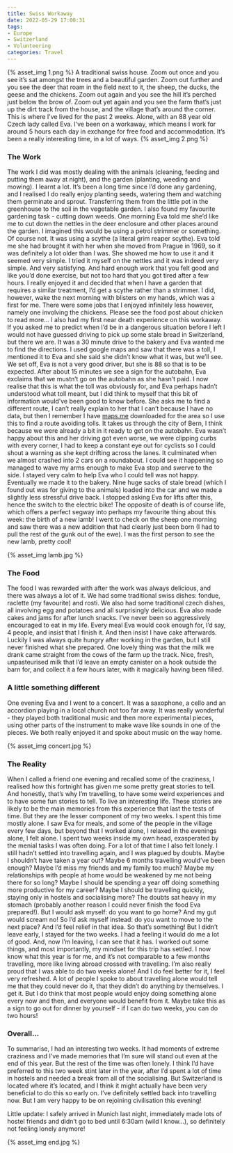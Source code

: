 ```yaml
---
title: Swiss Workaway
date: 2022-05-29 17:00:31
tags:
- Europe
- Switzerland
- Volunteering
categories: Travel
---
```

{% asset_img 1.png %}
A traditional swiss house. Zoom out once and you see it’s sat amongst the trees and a beautiful garden. Zoom out further and you see the deer that roam in the field next to it, the sheep, the ducks, the geese and the chickens. Zoom out again and you see the hill it’s perched just below the brow of. Zoom out yet again and you see the farm that’s just up the dirt track from the house, and the village that’s around the corner. This is where I’ve lived for the past 2 weeks. Alone, with an 88 year old Czech lady called Eva. I’ve been on a workaway, which means I work for around 5 hours each day in exchange for free food and accommodation. It’s been a really interesting time, in a lot of ways.
{% asset_img 2.png %}

### The Work

The work I did was mostly dealing with the animals (cleaning, feeding and putting them away at night), and the garden (planting, weeding and mowing). I learnt a lot. It’s been a long time since I’d done any gardening, and I realised I do really enjoy planting seeds, watering them and watching them germinate and sprout. Transferring them from the little pot in the greenhouse to the soil in the vegetable garden. I also found my favourite gardening task - cutting down weeds. One morning Eva told me she’d like me to cut down the nettles in the deer enclosure and other places around the garden. I imagined this would be using a petrol strimmer or something. Of course not. It was using a scythe (a literal grim reaper scythe). Eva told me she had brought it with her when she moved from Prague in 1969, so it was definitely a lot older than I was. She showed me how to use it and it seemed very simple. I tried it myself on the nettles and it was indeed very simple. And very satisfying. And hard enough work that you felt good and like you’d done exercise, but not too hard that you got tired after a few hours. I really enjoyed it and decided that when I have a garden that requires a similar treatment, I’d get a scythe rather than a strimmer. I did, however, wake the next morning with blisters on my hands, which was a first for me. There were some jobs that I enjoyed infinitely less however, namely one involving the chickens. Please see the food post about chicken to read more… I also had my first near death experience on this workaway. If you asked me to predict when I’d be in a dangerous situation before I left I would not have guessed driving to pick up some stale bread in Switzerland, but there we are. It was a 30 minute drive to the bakery and Eva wanted me to find the directions. I used google maps and saw that there was a toll, I mentioned it to Eva and she said she didn’t know what it was, but we’ll see. We set off, Eva is not a very good driver, but she is 88 so that is to be expected. After about 15 minutes we see a sign for the autobahn, Eva exclaims that we mustn’t go on the autobahn as she hasn’t paid. I now realise that this is what the toll was obviously for, and Eva perhaps hadn’t understood what toll meant, but I did think to myself that this bit of information would’ve been good to know before. She asks me to find a different route, I can’t really explain to her that I can’t because I have no data, but then I remember I have [maps.me](http://maps.me) downloaded for the area so I use this to find a route avoiding tolls. It takes us through the city of Bern, I think because we were already a bit in it ready to get on the autobahn. Eva wasn’t happy about this and her driving got even worse, we were clipping curbs with every corner, I had to keep a constant eye out for cyclists so I could shout a warning as she kept drifting across the lanes. It culminated when we almost crashed into 2 cars on a roundabout. I could see it happening so managed to wave my arms enough to make Eva stop and swerve to the side. I stayed very calm to help Eva who I could tell was not happy. Eventually we made it to the bakery. Nine huge sacks of stale bread (which I found out was for giving to the animals) loaded into the car and we made a slightly less stressful drive back. I stopped asking Eva for lifts after this, hence the switch to the electric bike! The opposite of death is of course life, which offers a perfect segway into perhaps my favourite thing about this week: the birth of a new lamb! I went to check on the sheep one morning and saw there was a new addition that had clearly just been born (I had to pull the rest of the gunk out of the ewe). I was the first person to see the new lamb, pretty cool!

{% asset_img lamb.jpg %}

### The Food

The food I was rewarded with after the work was always delicious, and there was always a lot of it. We had some traditional swiss dishes: fondue, raclette (my favourite) and rosti. We also had some traditional czech dishes, all involving egg and potatoes and all surprisingly delicious. Eva also made cakes and jams for after lunch snacks. I’ve never been so aggressively encouraged to eat in my life. Every meal Eva would cook enough for, I’d say, 4 people, and insist that I finish it. And then insist I have cake afterwards. Luckily I was always quite hungry after working in the garden, but I still never finished what she prepared. One lovely thing was that the milk we drank came straight from the cows of the farm up the track. Nice, fresh, unpasteurised milk that I’d leave an empty canister on a hook outside the barn for, and collect it a few hours later, with it magically having been filled.

### A little something different

One evening Eva and I went to a concert.  It was a saxophone, a cello and an accordion playing in a local church not too far away. It was really wonderful - they played both traditional music and then more experimental pieces, using other parts of the instrument to make wave like sounds in one of the pieces. We both really enjoyed it and spoke about music on the way home.

{% asset_img concert.jpg %}

### The Reality

When I called a friend one evening and recalled some of the craziness, I realised how this fortnight has given me some pretty great stories to tell. And honestly, that’s why I’m travelling, to have some weird experiences and to have some fun stories to tell. To live an interesting life. These stories are likely to be the main memories from this experience that last the tests of time. But they are the lesser component of my two weeks. I spent this time mostly alone. I saw Eva for meals, and some of the people in the village every few days, but beyond that I worked alone, I relaxed in the evenings alone, I felt alone. I spent two weeks inside my own head, exasperated by the menial tasks I was often doing. For a lot of that time I also felt lonely. I still hadn’t settled into travelling again, and I was plagued by doubts. Maybe I shouldn’t have taken a year out? Maybe 6 months travelling would’ve been enough? Maybe I’d miss my friends and my family too much? Maybe my relationships with people at home would be weakened by me not being there for so long? Maybe I should be spending a year off doing something more productive for my career? Maybe I should be travelling quickly, staying only in hostels and socialising more? The doubts sat heavy in my stomach (probably another reason I could never finish the food Eva prepared!). But I would ask myself: do you want to go home? And my gut would scream no! So I’d ask myself instead: do you want to move to the next place? And I’d feel relief in that idea. So that’s something! But I didn’t leave early, I stayed for the two weeks. I had a feeling it would do me a lot of good. And, now I’m leaving, I can see that it has. I worked out some things, and most importantly, my mindset for this trip has settled. I now know what this year is for me, and it’s not comparable to a few months travelling, more like living abroad crossed with travelling. I’m also really proud that I was able to do two weeks alone! And I do feel better for it, I feel very refreshed. A lot of people I spoke to about travelling alone would tell me that they could never do it, that they didn’t do anything by themselves. I get it. But I do think that most people would enjoy doing something alone every now and then, and everyone would benefit from it. Maybe take this as a sign to go out for dinner by yourself - if I can do two weeks, you can do two hours!

### Overall...

To summarise, I had an interesting two weeks. It had moments of extreme craziness and I’ve made memories that I’m sure will stand out even at the end of this year. But the rest of the time was often lonely. I think I’d have preferred to this two week stint later in the year, after I’d spent a lot of time in hostels and needed a break from all of the socialising. But Switzerland is located where it’s located, and I think it might actually have been very beneficial to do this so early on. I’ve definitely settled back into travelling now. But I am very happy to be on rejoining civilisation this evening!

Little update: I safely arrived in Munich last night, immediately made lots of hostel friends and didn’t go to bed until 6:30am (wild I know…), so definitely not feeling lonely anymore!

{% asset_img end.jpg %}